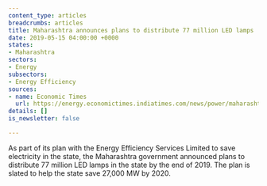 ```yaml
---
content_type: articles
breadcrumbs: articles
title: Maharashtra announces plans to distribute 77 million LED lamps
date: 2019-05-15 04:00:00 +0000
states:
- Maharashtra
sectors:
- Energy
subsectors:
- Energy Efficiency
sources:
- name: Economic Times
  url: https://energy.economictimes.indiatimes.com/news/power/maharashtra-to-distribute-77-million-led-lamps-by-end-2019/69278827
details: []
is_newsletter: false

---
```

As part of its plan with the Energy Efficiency Services Limited to save electricity in the state, the Maharashtra government announced plans to distribute 77 million LED lamps in the state by the end of 2019. The plan is slated to help the state save 27,000 MW by 2020.
